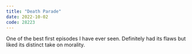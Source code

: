 ```yaml
---
title: "Death Parade"
date: 2022-10-02
code: 28223
---
```

One of the best first episodes I have ever seen. Definitely had its flaws but liked its distinct take on morality.